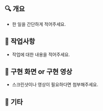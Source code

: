 ## 🔍 개요

- 한 일을 간단하게 적어주세요.

## 🔀 작업사항

- 작업에 대한 내용을 적어주세요.

## 📸 구현 화면 or 구현 영상

- 스크린샷이나 영상이 필요하다면 첨부해주세요.

## 🎸 기타
